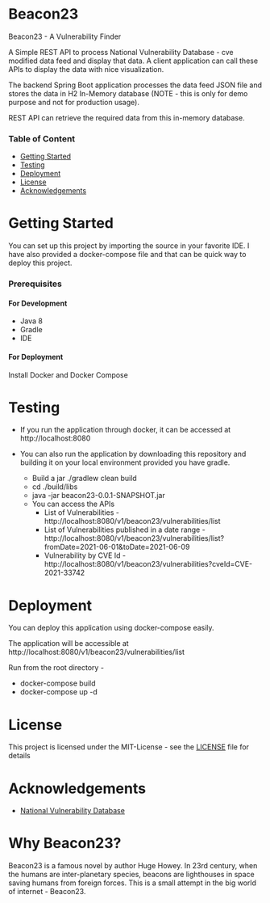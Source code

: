 # Beacon23
Beacon23 - A Vulnerability Finder

A Simple REST API to process National Vulnerability Database - cve modified data feed and 
display that data. A client application can call these APIs to display the data with nice 
visualization. 

The backend Spring Boot application processes the data feed JSON file and stores the data in H2 
In-Memory database (NOTE - this is only for demo purpose and not for production usage).

REST API can retrieve the required data from this in-memory database.

### **Table of Content**
- [Getting Started](#Getting-Started)
- [Testing](#Testing)
- [Deployment](#Deployment)
- [License](#License)
- [Acknowledgements](#Acknowledgements)

# Getting Started
You can set up this project by importing the source in your favorite IDE. I have also provided a 
docker-compose file and that can be quick way to deploy this project. 

### Prerequisites

#### For Development
- Java 8
- Gradle
- IDE

#### For Deployment
Install Docker and Docker Compose 

# Testing
- If you run the application through docker, it can be accessed at http://localhost:8080

- You can also run the application by downloading this repository and building it on your local 
  environment provided you have gradle.
   - Build a jar ./gradlew clean build
   - cd ./build/libs
   - java -jar beacon23-0.0.1-SNAPSHOT.jar
   - You can access the APIs 
     - List of Vulnerabilities - http://localhost:8080/v1/beacon23/vulnerabilities/list 
     - List of Vulnerabilities published in a date range - 
       http://localhost:8080/v1/beacon23/vulnerabilities/list?fromDate=2021-06-01&toDate=2021-06-09
     - Vulnerability by CVE Id - http://localhost:8080/v1/beacon23/vulnerabilities?cveId=CVE-2021-33742  
    
# Deployment
You can deploy this application using docker-compose easily. 

The application will be accessible at http://localhost:8080/v1/beacon23/vulnerabilities/list

Run from the root directory - 
 - docker-compose build
 - docker-compose up -d

# License 
This project is licensed under the MIT-License - see the [LICENSE](./LICENSE) file for details

# Acknowledgements
- [National Vulnerability Database](https://nvd.nist.gov/vuln/data-feeds)

# Why Beacon23?
Beacon23 is a famous novel by author Huge Howey. In 23rd century, when the humans are 
inter-planetary species, beacons are lighthouses in space saving humans from foreign forces. 
This is a small attempt in the big world of internet - Beacon23.